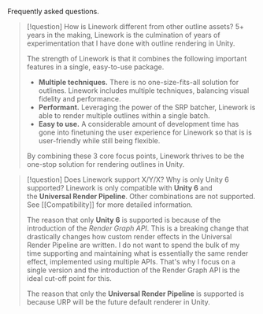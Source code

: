Frequently asked questions.

> [!question] How is Linework different from other outline assets?
> 5+ years in the making, Linework is the culmination of years of experimentation that I have done with outline rendering in Unity.
> 
> The strength of Linework is that it combines the following important features in a single, easy-to-use package.
> 
> - **Multiple techniques.** There is no one-size-fits-all solution for outlines. Linework includes multiple techniques, balancing visual fidelity and performance.
> - **Performant.** Leveraging the power of the SRP batcher, Linework is able to render multiple outlines within a single batch.
> - **Easy to use.** A considerable amount of development time has gone into finetuning the user experience for Linework so that is is user-friendly while still being flexible.
>   
> By combining these 3 core focus points, Linework thrives to be the one-stop solution for rendering outlines in Unity.

> [!question] Does Linework support X/Y/X? Why is only Unity 6 supported?
> Linework is only compatible with **Unity 6** and the **Universal Render Pipeline**. Other combinations are not supported. See [[Compatibility]] for more detailed information.
> 
> The reason that only **Unity 6** is supported is because of the introduction of the *Render Graph API*. This is a breaking change that drastically changes how custom render effects in the Universal Render Pipeline are written. I do not want to spend the bulk of my time supporting and maintaining what is essentially the same render effect, implemented using multiple APIs. That's why I focus on a single version and the introduction of the Render Graph API is the ideal cut-off point for this. 
> 
> The reason that only the **Universal Render Pipeline** is supported is because URP will be the future default renderer in Unity.
> 
 

